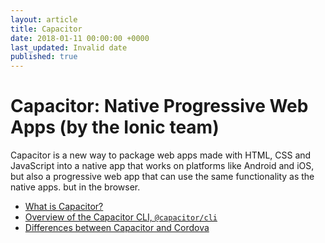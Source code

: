 ```yaml
---
layout: article
title: Capacitor
date: 2018-01-11 00:00:00 +0000
last_updated: Invalid date
published: true
---
```

# Capacitor: Native Progressive Web Apps (by the Ionic team)

Capacitor is a new way to package web apps made with HTML, CSS and JavaScript into a native app that works on platforms like Android and iOS, but also a progressive web app that can use the same functionality as the native apps. but in the browser.

* [What is Capacitor?](capacitor/what-is-capacitor.md)
* [Overview of the Capacitor CLI, `@capacitor/cli`](capacitor/overview-of-the-capacitor-cli.md)
* [Differences between Capacitor and Cordova](capacitor/differences-between-capacitor-and-cordova.md)

